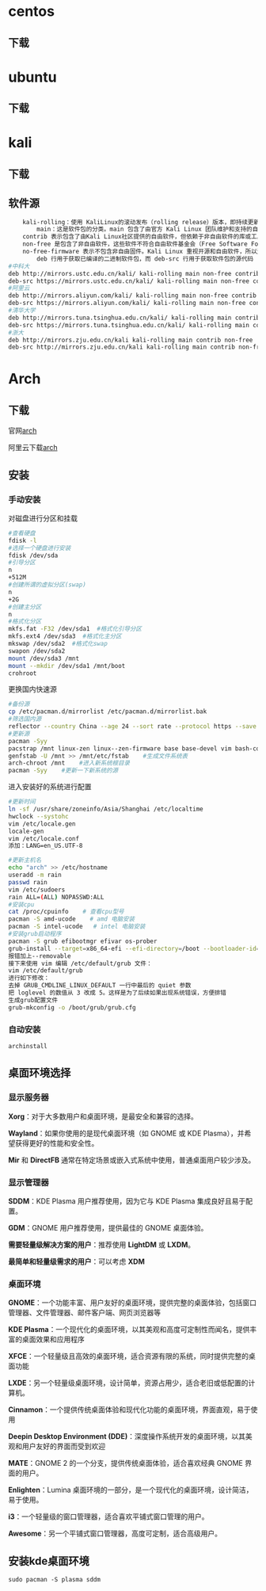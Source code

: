 # centos

## 下载

# ubuntu

## 下载

# kali

## 下载

## 软件源

```bash
    kali-rolling：使用 KaliLinux的滚动发布（rolling release）版本，即持续更新的版本，不像传统的固定版本发行版
		main：这是软件包的分类。main 包含了由官方 Kali Linux 团队维护和支持的自由软件。
    contrib 表示包含了由Kali Linux社区提供的自由软件，但依赖于非自由软件的库或工具。
    non-free 是包含了非自由软件，这些软件不符合自由软件基金会（Free Software Foundation）的自由软件定义。
    no-free-firmware 表示不包含非自由固件。Kali Linux 重视开源和自由软件，所以这个选项通常用于排除依赖于专有硬件驱动程序的软件包。
		deb 行用于获取已编译的二进制软件包，而 deb-src 行用于获取软件包的源代码
#中科大
deb http://mirrors.ustc.edu.cn/kali/ kali-rolling main non-free contrib #
deb-src https://mirrors.ustc.edu.cn/kali/ kali-rolling main non-free contrib
#阿里云
deb http://mirrors.aliyun.com/kali/ kali-rolling main non-free contrib
deb-src https://mirrors.aliyun.com/kali/ kali-rolling main non-free contrib
#清华大学
deb http://mirrors.tuna.tsinghua.edu.cn/kali/ kali-rolling main contrib non-free
deb-src https://mirrors.tuna.tsinghua.edu.cn/kali/ kali-rolling main contrib non-free
#浙大
deb http://mirrors.zju.edu.cn/kali kali-rolling main contrib non-free
deb-src http://mirrors.zju.edu.cn/kali kali-rolling main contrib non-free
```



# Arch

## 下载

官网[arch](https://archlinux.org/download/)

阿里云下载[arch](https://mirrors.aliyun.com/archlinux/iso)

## 安装

### 手动安装

对磁盘进行分区和挂载

```bash
#查看硬盘
fdisk -l
#选择一个硬盘进行安装
fdisk /dev/sda
#引导分区
n  
+512M
#创建所谓的虚拟分区(swap)
n
+2G
#创建主分区
n
#格式化分区
mkfs.fat -F32 /dev/sda1  #格式化引导分区
mkfs.ext4 /dev/sda3  #格式化主分区
mkswap /dev/sda2  #格式化swap
swapon /dev/sda2
mount /dev/sda3 /mnt
mount --mkdir /dev/sda1 /mnt/boot
crohroot
```

更换国内快速源

```bash
#备份源
cp /etc/pacman.d/mirrorlist /etc/pacman.d/mirrorlist.bak   
#筛选国内源
reflector --country China --age 24 --sort rate --protocol https --save /etc/pacman.d/mirrorlist 
#更新源
pacman -Syy
pacstrap /mnt linux-zen linux--zen-firmware base base-devel vim bash-complection
genfstab -U /mnt >> /mnt/etc/fstab    #生成文件系统表
arch-chroot /mnt    #进入新系统根目录
pacman -Syy    #更新一下新系统的源
```

进入安装好的系统进行配置

```bash
#更新时间
ln -sf /usr/share/zoneinfo/Asia/Shanghai /etc/localtime
hwclock --systohc
vim /etc/locale.gen
locale-gen
vim /etc/locale.conf
添加：LANG=en_US.UTF-8

#更新主机名
echo "arch" >> /etc/hostname
useradd -m rain
passwd rain	
vim /etc/sudoers
rain ALL=(ALL) NOPASSWD:ALL
#安装cpu
cat /proc/cpuinfo    # 查看cpu型号
pacman -S amd-ucode    # amd 电脑安装
pacman -S intel-ucode   # intel 电脑安装
#安装grub启动程序
pacman -S grub efibootmgr efivar os-prober
grub-install --target=x86_64-efi --efi-directory=/boot --bootloader-id=Arch --rechechk
报错加上--removable
接下来使用 vim 编辑 /etc/default/grub 文件：
vim /etc/default/grub
进行如下修改：
去掉 GRUB_CMDLINE_LINUX_DEFAULT 一行中最后的 quiet 参数
把 loglevel 的数值从 3 改成 5。这样是为了后续如果出现系统错误，方便排错
生成grub配置文件
grub-mkconfig -o /boot/grub/grub.cfg
```

### 自动安装

```bash
archinstall
```

## 桌面环境选择

### 显示服务器

**Xorg**：对于大多数用户和桌面环境，是最安全和兼容的选择。

**Wayland**：如果你使用的是现代桌面环境（如 GNOME 或 KDE Plasma），并希望获得更好的性能和安全性。

**Mir** 和 **DirectFB** 通常在特定场景或嵌入式系统中使用，普通桌面用户较少涉及。

### 显示管理器

**SDDM**：KDE Plasma 用户推荐使用，因为它与 KDE Plasma 集成良好且易于配置。

**GDM**：GNOME 用户推荐使用，提供最佳的 GNOME 桌面体验。

**需要轻量级解决方案的用户**：推荐使用 **LightDM** 或 **LXDM**。

**最简单和轻量级需求的用户**：可以考虑 **XDM**

### 桌面环境

**GNOME**：一个功能丰富、用户友好的桌面环境，提供完整的桌面体验，包括窗口管理器、文件管理器、邮件客户端、网页浏览器等

**KDE Plasma**：一个现代化的桌面环境，以其美观和高度可定制性而闻名，提供丰富的桌面效果和应用程序

**XFCE**：一个轻量级且高效的桌面环境，适合资源有限的系统，同时提供完整的桌面功能

**LXDE**：另一个轻量级桌面环境，设计简单，资源占用少，适合老旧或低配置的计算机。

**Cinnamon**：一个提供传统桌面体验和现代化功能的桌面环境，界面直观，易于使用

**Deepin Desktop Environment (DDE)**：深度操作系统开发的桌面环境，以其美观和用户友好的界面而受到欢迎

**MATE**：GNOME 2 的一个分支，提供传统桌面体验，适合喜欢经典 GNOME 界面的用户。

**Enlighten**：Lumina 桌面环境的一部分，是一个现代化的桌面环境，设计简洁，易于使用。

**i3**：一个轻量级的窗口管理器，适合喜欢平铺式窗口管理的用户。

**Awesome**：另一个平铺式窗口管理器，高度可定制，适合高级用户。

## 安装kde桌面环境

```
sudo pacman -S plasma sddm 
```

